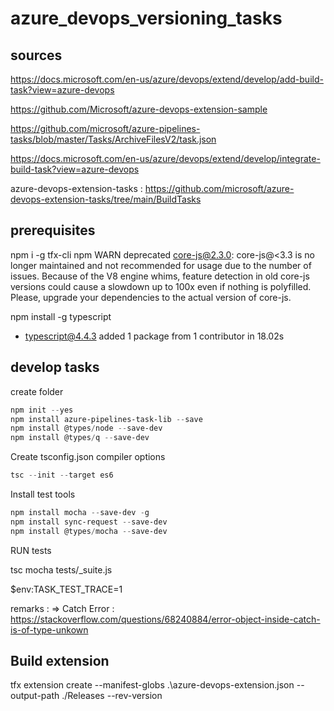 # azure_devops_versioning_tasks

## sources

https://docs.microsoft.com/en-us/azure/devops/extend/develop/add-build-task?view=azure-devops

https://github.com/Microsoft/azure-devops-extension-sample

https://github.com/microsoft/azure-pipelines-tasks/blob/master/Tasks/ArchiveFilesV2/task.json

https://docs.microsoft.com/en-us/azure/devops/extend/develop/integrate-build-task?view=azure-devops


azure-devops-extension-tasks : https://github.com/microsoft/azure-devops-extension-tasks/tree/main/BuildTasks

## prerequisites

 npm i -g tfx-cli
 npm WARN deprecated core-js@2.3.0: core-js@<3.3 is no longer maintained and not recommended for usage due to the number of issues. Because of the V8 engine whims, feature detection in old core-js versions could cause a slowdown up to 100x even if nothing is polyfilled. Please, upgrade your dependencies to the actual version of core-js.

 npm install -g typescript
 + typescript@4.4.3
added 1 package from 1 contributor in 18.02s

## develop tasks

create folder

```powershell
npm init --yes
npm install azure-pipelines-task-lib --save
npm install @types/node --save-dev
npm install @types/q --save-dev
```

Create tsconfig.json compiler options
```powershell
tsc --init --target es6
```


Install test tools

```powershell
npm install mocha --save-dev -g
npm install sync-request --save-dev
npm install @types/mocha --save-dev
```

RUN tests

tsc
mocha tests/_suite.js

$env:TASK_TEST_TRACE=1


remarks :
=> Catch Error : https://stackoverflow.com/questions/68240884/error-object-inside-catch-is-of-type-unkown

## Build extension
tfx extension create --manifest-globs .\azure-devops-extension.json --output-path ./Releases --rev-version